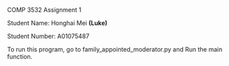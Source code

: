 COMP 3532 Assignment 1

Student Name: Honghai Mei **(Luke)**

Student Number: A01075487

To run this program, go to family_appointed_moderator.py and 
Run the main function.